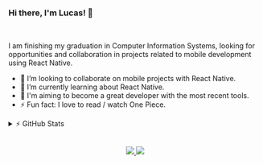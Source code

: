### Hi there, I'm Lucas! 👋

<br/>

I am finishing my graduation in Computer Information Systems, looking for opportunities and collaboration in projects related to mobile development using React Native.

- 🤝 I’m looking to collaborate on mobile projects with React Native.
- 🌱 I’m currently learning about React Native.
- 🎯 I'm aiming to become a great developer with the most recent tools.
- ⚡ Fun fact: I love to read / watch One Piece.

<details>
  <summary>⚡ GitHub Stats</summary>

  [![Anurag's GitHub stats](https://github-readme-stats.vercel.app/api?username=lucas-hgs&theme=dark&show_icons=true)](https://github.com/lucas-hgs/github-readme-stats)

</details>

<br/>

<p align="center">
  <a
    href="mailto:lucas.hgs03@gmail.com" 
    alt="Gmail"
    target="blank"
  >
    <img src="https://img.shields.io/badge/-Gmail-red?style=flat&logo=Gmaill&logoColor=white" />
    
  </a>
  <a
    href="https://www.linkedin.com/in/lucas-hgs/" 
    alt="LinkedIn"
    target="blank"
  >
    <img src="https://img.shields.io/badge/-LinkedIn-blue?style=flat&logo=Linkedin&logoColor=white" />
  </a>
</p>

